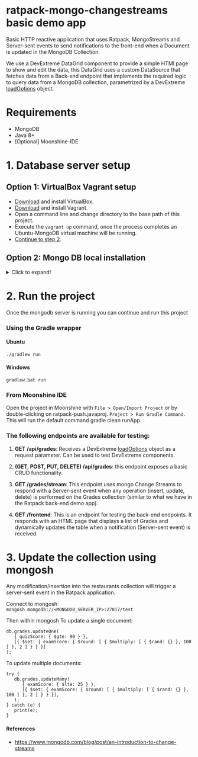 # ratpack-mongo-changestreams basic demo app
Basic HTTP reactive application that uses Ratpack, MongoStreams and Server-sent events to send notifications to the front-end when a Document is updated in the MongoDB Collection.

We use a DevExtreme DataGrid component to provide a simple HTMl page to show and edit the data, this DataGrid uses a custom DataSource that fetches data from a Back-end
endpoint that implements the required logic to query data from a MongoDB collection, parametrized by a DevExtreme [loadOptions](https://js.devexpress.com/Documentation/ApiReference/Data_Layer/CustomStore/LoadOptions/) object.

# Requirements
- MongoDB  
- Java 8+  
- [Optional] Moonshine-IDE


# 1. Database server setup
## Option 1: VirtualBox Vagrant setup
- [Download](https://www.virtualbox.org/wiki/Downloads) and install VirtualBox.
- [Download](https://www.vagrantup.com/downloads) and install Vagrant.
- Open a command line and change directory to the base path of this project.
- Execute the `vagrant up` command, once the process completes an Ubuntu-MongoDB virtual machine will be running.
- [Continue to step 2](#2-run-the-project).

## Option 2: Mongo DB local installation
<details>
<summary>Click to expand!</summary>

### Install MongoDB
#### Ubuntu
https://docs.mongodb.com/manual/tutorial/install-mongodb-on-ubuntu/.

#### Windows
https://docs.mongodb.com/manual/tutorial/install-mongodb-on-windows/.

[install mongosh](https://docs.mongodb.com/manual/tutorial/install-mongodb-on-windows/#install-mongosh) as a separate package. \
[Install MongoDB tools](https://docs.mongodb.com/database-tools/installation/installation-windows/) (mongoimport).

Add the path to mongoDB files to windows PATH
In my case it was \
`C:\Program Files\MongoDB\Server\5.0\bin\` \
`C:\Program Files\MongoDB\Tools\100\bin\`

It wasn't required to add mongosh app to the windows PATH variable, but it was installed on this directory: \
`C:\Users\HP\AppData\Local\Programs\mongosh`

### Start mongoDB as a replica
Stop any mongodb server instance.

### Create data directory and Start a replica instance in the default port 27017  
Run the following commands to set up a simple, single-node replica set (for testing purposes).
#### Windows  
```
mkdir C:\mongodb\data
mongod --replSet rs0 --dbpath "C:\mongodb\data"
```

#### Ubuntu  
```
mkdir -p /mongodb/data
mongod --replSet rs0 --dbpath /mongodb/data
```

### Connect (in a different terminal) using mongosh and initialize the replica 
`mongosh mongodb://<MONGODB_SERVER_IP>:27017/test` \
`rs.initiate()`

## Import test collection
Import the grades collection from the file `vagrant/grades.json` into the test database like this:

`mongoimport --db test --collection grades --drop --file grades.json`
</details>

# 2. Run the project
Once the mongodb server is running you can continue and run this project

### Using the Gradle wrapper
#### Ubuntu  
`./gradlew run`

#### Windows
`gradlew.bat run`

### From Moonshine IDE

Open the project in Moonshine with `File > Open/Import Project` or by double-clicking on ratpack-push.javaproj.
`Project > Run Gradle Command`. This will run the default command gradle clean runApp.

### The following endpoints are available for testing:

1. **GET /api/grades**: Receives a DevExtreme [loadOptions](https://js.devexpress.com/Documentation/ApiReference/Data_Layer/CustomStore/LoadOptions/) object as a request parameter. Can be used to test DevExtreme components.

2. **(GET, POST, PUT, DELETE) /api/grades**: this endpoint exposes a basic CRUD functionality.

3. **GET /grades/stream**: This endpoint uses mongo Change Streams to respond with a Server-sent event when any operation (insert, update, delete) is performed on the Grades collection (similar to what we have in the Ratpack back-end demo app).

4. **GET /frontend**: This is an endpoint for testing the back-end endpoints. It responds with an HTML page that displays a list of Grades and dynamically updates the table when a notification (Server-sent event) is received.

# 3. Update the collection using mongosh
Any modification/insertion into the restaurants collection will trigger a server-sent event in the Ratpack application. 

Connect to mongosh \
`mongosh mongodb://<MONGODB_SERVER_IP>:27017/test`

Then within mongosh
To update a single document:  
```
db.grades.updateOne(
   { quizScore: { $gte: 90 } },
   [{ $set: { examScore: { $round: [ { $multiply: [ { $rand: {} }, 100 ] }, 2 ] } } }]
);
```

To update multiple documents:  
```
try {
   db.grades.updateMany(
      { examScore: { $lte: 25 } },
      [{ $set: { examScore: { $round: [ { $multiply: [ { $rand: {} }, 100 ] }, 2 ] } } }],
   );
} catch (e) {
   print(e);
}
```

#### References
- https://www.mongodb.com/blog/post/an-introduction-to-change-streams
